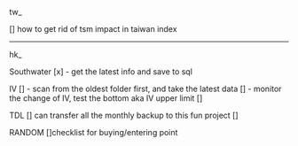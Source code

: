 tw_

[] how to get rid of tsm impact in taiwan index


--------------

hk_

Southwater
[x] - get the latest info and save to sql

IV
[] - scan from the oldest folder first, and take the latest data
[] - monitor the change of IV, test the bottom aka IV upper limit
[]

TDL
[] can transfer all the monthly backup to this fun project
[] 




RANDOM
[]checklist for buying/entering point

